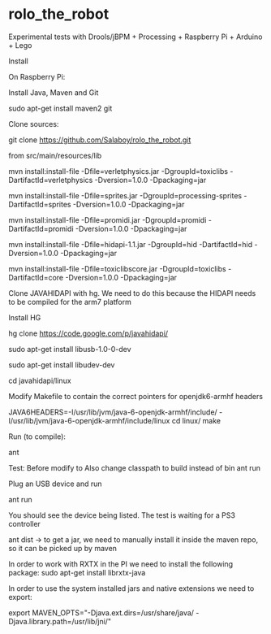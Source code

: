 rolo_the_robot
==============

Experimental tests with Drools/jBPM + Processing + Raspberry Pi + Arduino + Lego

Install

On Raspberry Pi:

Install Java, Maven and Git

sudo apt-get install maven2 git

Clone sources:

git clone https://github.com/Salaboy/rolo_the_robot.git

from src/main/resources/lib

mvn install:install-file  -Dfile=verletphysics.jar -DgroupId=toxiclibs -DartifactId=verletphysics -Dversion=1.0.0 -Dpackaging=jar

mvn install:install-file  -Dfile=sprites.jar -DgroupId=processing-sprites -DartifactId=sprites -Dversion=1.0.0 -Dpackaging=jar

mvn install:install-file  -Dfile=promidi.jar -DgroupId=promidi -DartifactId=promidi -Dversion=1.0.0 -Dpackaging=jar

mvn install:install-file  -Dfile=hidapi-1.1.jar   -DgroupId=hid -DartifactId=hid -Dversion=1.0.0 -Dpackaging=jar

mvn install:install-file  -Dfile=toxiclibscore.jar -DgroupId=toxiclibs -DartifactId=core -Dversion=1.0.0 -Dpackaging=jar

Clone JAVAHIDAPI with hg. We need to do this because the HIDAPI needs to be compiled for the arm7 platform

Install HG

hg clone https://code.google.com/p/javahidapi/

sudo apt-get install libusb-1.0-0-dev

sudo apt-get install libudev-dev

cd javahidapi/linux

Modify Makefile to contain the correct pointers for openjdk6-armhf headers

JAVA6HEADERS=-I/usr/lib/jvm/java-6-openjdk-armhf/include/ -I/usr/lib/jvm/java-6-openjdk-armhf/include/linux
cd linux/
make

Run (to compile):

ant 

Test: 
Before modify   <jvmarg value="-Djava.library.path=${basedir}/linux"/> to   <jvmarg value="-Djava.library.path=${basedir}/mac"/>
Also change classpath to build instead of bin
ant run

Plug an USB device and run

ant run

You should see the device being listed. The test is waiting for a PS3 controller

ant dist -> to get a jar, we need to manually install it inside the maven repo, so it can be picked up by maven


In order to work with RXTX in the PI we need to install the following package:
sudo apt-get install librxtx-java

In order to use the system installed jars and native extensions we need to export:

export MAVEN_OPTS="-Djava.ext.dirs=/usr/share/java/ -Djava.library.path=/usr/lib/jni/"
